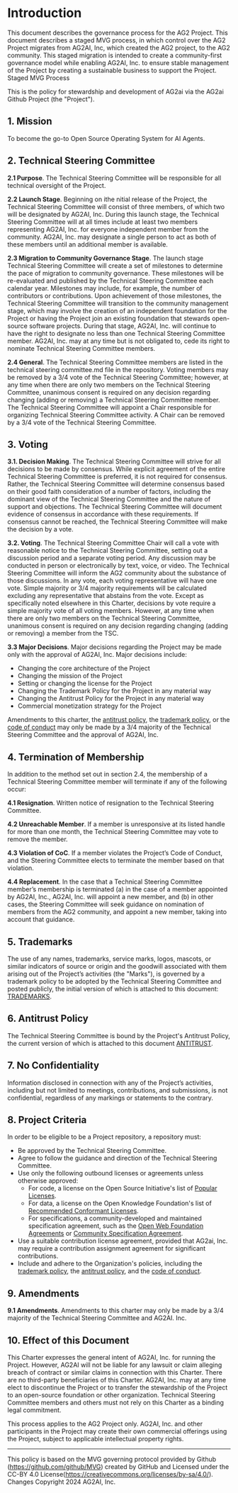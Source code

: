 # Introduction

This document describes the governance process for the AG2 Project. This document describes a staged MVG process, in which control over the AG2 Project migrates from AG2AI, Inc, which created the AG2 project, to the AG2 community. This staged migration is intended to create a community-first governance model while enabling AG2AI, Inc. to ensure stable management of the Project by creating a sustainable business to support the Project.
Staged MVG Process

This is the policy for stewardship and development of AG2ai via the AG2ai Github Project (the "Project"). 

## 1. Mission

To become the go-to Open Source Operating System for AI Agents.

## 2. Technical Steering Committee

**2.1 Purpose**. The Technical Steering Committee will be responsible for all technical oversight of the Project. 

**2.2 Launch Stage**. Beginning on ithe nitial release of the Project, the Technical Steering Committee will consist of three members, of which two will be designated by AG2AI, Inc. During this launch stage, the Technical Steering Committee will at all times include at least two members representing AG2AI, Inc. for everyone independent member from the community. AG2AI, Inc. may designate a single person to act as both of these members until an additional member is available.

**2.3 Migration to Community Governance Stage**. The launch stage Technical Steering Committee will create a set of milestones to determine the pace of migration to community governance. These milestones will be re-evaluated and published by the Technical Steering Committee each calendar year. Milestones may include, for example, the number of contributors or contributions. Upon achievement of those milestones, the Technical Steering Committee will transition to the community management stage, which may involve the creation of an independent foundation for the Project or having the Project join an existing foundation that stewards open-source software projects. During that stage, AG2AI, Inc. will continue to have the right to designate no less than one Technical Steering Committee member.  AG2AI, Inc. may at any time but is not obligated to, cede its right to nominate Technical Steering Committee members. 

**2.4 General**. The Technical Steering Committee members are listed in the technical steering committee.md file in the repository. Voting members may be removed by a 3/4 vote of the Technical Steering Committee; however, at any time when there are only two members on the Technical Steering Committee, unanimous consent is required on any decision regarding changing (adding or removing) a Technical Steering Committee member. The Technical Steering Committee will appoint a Chair responsible for organizing Technical Steering Committee activity. A Chair can be removed by a 3/4 vote of the Technical Steering Committee.

## 3. Voting

**3.1. Decision Making**. The Technical Steering Committee will strive for all decisions to be made by consensus. While explicit agreement of the entire Technical Steering Committee is preferred, it is not required for consensus. Rather, the Technical Steering Committee will determine consensus based on their good faith consideration of a number of factors, including the dominant view of the Technical Steering Committee and the nature of support and objections. The Technical Steering Committee will document evidence of consensus in accordance with these requirements. If consensus cannot be reached, the Technical Steering Committee will make the decision by a vote.

**3.2. Voting**. The Technical Steering Committee Chair will call a vote with reasonable notice to the Technical Steering Committee, setting out a discussion period and a separate voting period. Any discussion may be conducted in person or electronically by text, voice, or video. The Technical Steering Committee will inform the AG2 community about the substance of those discussions. In any vote, each voting representative will have one vote. Simple majority or 3/4 majority requirements will be calculated excluding any representative that abstains from the vote. Except as specifically noted elsewhere in this Charter, decisions by vote require a simple majority vote of all voting members. However, at any time when there are only two members on the Technical Steering Committee, unanimous consent is required on any decision regarding changing (adding or removing) a member from the TSC.

**3.3 Major Decisions**. Major decisions regarding the Project may be made only with the approval of AG2AI, Inc. Major decisions include:

- Changing the core architecture of the Project
- Changing the mission of the Project
- Setting or changing the license for the Project
- Changing the Trademark Policy for the Project in any material way
- Changing the Antitrust Policy for the Project in any material way
- Commercial monetization strategy for the Project

Amendments to this charter, the [antitrust policy](ANTITRUST.md), the [trademark policy](TRADEMARKS.md), or the [code of conduct](./CODE-OF-CONDUCT.md) may only be made by a 3/4 majority of the Technical Steering Committee and the approval of AG2AI, Inc.  

## 4. Termination of Membership

In addition to the method set out in section 2.4, the membership of a Technical Steering Committee member will terminate if any of the following occur:

**4.1 Resignation**. Written notice of resignation to the Technical Steering Committee.

**4.2 Unreachable Member**. If a member is unresponsive at its listed handle for more than one month, the Technical Steering Committee may vote to remove the member.

**4.3 Violation of CoC**. If a member violates the Project’s Code of Conduct, and the Steering Committee elects to terminate the member based on that violation.

**4.4 Replacement**. In the case that a Technical Steering Committee member’s membership is terminated (a) in the case of a member appointed by AG2AI, Inc., AG2AI, Inc. will appoint a new member, and (b) in other cases, the Steering Committee will seek guidance on nomination of members from the AG2 community, and appoint a new member, taking into account that guidance.

## 5. Trademarks

The use of any names, trademarks, service marks, logos, mascots, or similar indicators of source or origin and the goodwill associated with them arising out of the Project’s activities (the "Marks"), is governed by a trademark policy to be adopted by the Technical Steering Committee and posted publicly, the initial version of which is attached to this document: [TRADEMARKS](./TRADEMARKS.md). 

## 6. Antitrust Policy

The Technical Steering Committee is bound by the Project's Antitrust Policy, the current version of which is attached to this document [ANTITRUST](./ANTITRUST.md).

## 7. No Confidentiality

Information disclosed in connection with any of the Project’s activities, including but not limited to meetings, contributions, and submissions, is not confidential, regardless of any markings or statements to the contrary.

## 8. Project Criteria

In order to be eligible to be a Project repository, a repository  must:

* Be approved by the Technical Steering Committee.
* Agree to follow the guidance and direction of the Technical Steering Committee.
* Use only the following outbound licenses or agreements unless otherwise approved:
  - For code, a license on the Open Source Initiative's list of [Popular Licenses](https://opensource.org/licenses).
  - For data, a license on the Open Knowledge Foundation's list of [Recommended Conformant Licenses](http://opendefinition.org/licenses/).
  - For specifications, a community-developed and maintained specification agreement, such as the [Open Web Foundation Agreements](https://www.openwebfoundation.org/the-agreements) or [Community Specification Agreement](https://github.com/CommunitySpecification/1.0).
* Use a suitable contribution license agreement, provided that AG2ai, Inc. may require a contribution assignment agreement for significant contributions.
* Include and adhere to the Organization's policies, including the [trademark policy](./TRADEMARKS.md), the [antitrust policy](./ANTITRUST.md), and the [code of conduct](./CODE-OF-CONDUCT.md).

## 9. Amendments

**9.1 Amendments**. Amendments to this charter may only be made by a 3/4 majority of the Technical Steering Committee and AG2AI. Inc.

## 10. Effect of this Document 

This Charter expresses the general intent of AG2AI, Inc. for running the Project. However, AG2AI will not be liable for any lawsuit or claim alleging breach of contract or similar claims in connection with this Charter. There are no third-party beneficiaries of this Charter. AG2AI, Inc. may at any time elect to discontinue the Project or to transfer the stewardship of the Project to an open-source foundation or other organization. Technical Steering Committee members and others must not rely on this Charter as a binding legal commitment.

This process applies to the AG2 Project only. AG2AI, Inc. and other participants in the Project may create their own commercial offerings using the Project, subject to applicable intellectual property rights.

---
This policy is based on the MVG governing protocol provided by Github (https://github.com/github/MVG) created by GitHub and Licensed under the CC-BY 4.0 License(https://creativecommons.org/licenses/by-sa/4.0/).
Changes Copyright 2024 AG2AI, Inc.

